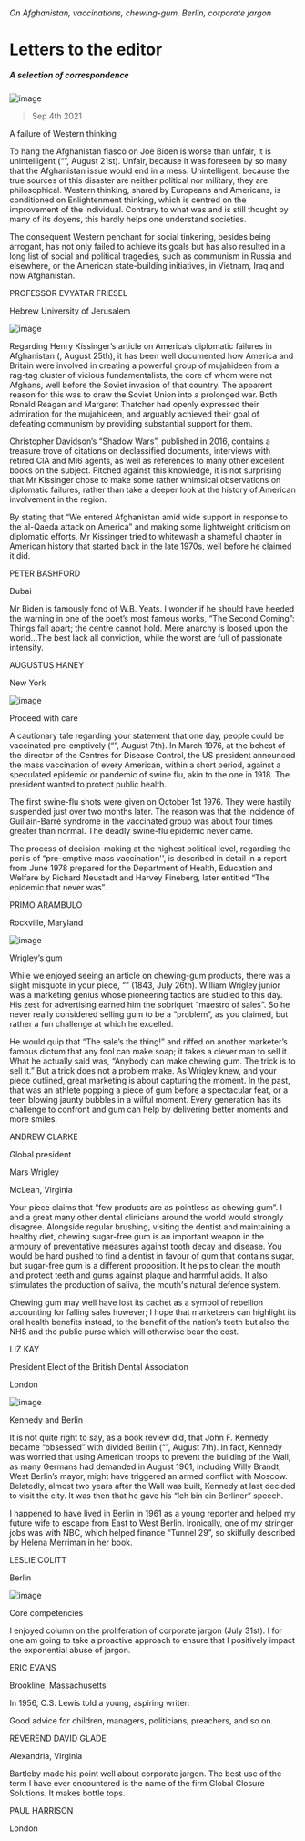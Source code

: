 ###### On Afghanistan, vaccinations, chewing-gum, Berlin, corporate jargon
# Letters to the editor 
##### A selection of correspondence 
![image](images/20210821_ldd001.jpg) 
> Sep 4th 2021 

A failure of Western thinking
To hang the Afghanistan fiasco on Joe Biden is worse than unfair, it is unintelligent (“”, August 21st). Unfair, because it was foreseen by so many that the Afghanistan issue would end in a mess. Unintelligent, because the true sources of this disaster are neither political nor military, they are philosophical. Western thinking, shared by Europeans and Americans, is conditioned on Enlightenment thinking, which is centred on the improvement of the individual. Contrary to what was and is still thought by many of its doyens, this hardly helps one understand societies.

The consequent Western penchant for social tinkering, besides being arrogant, has not only failed to achieve its goals but has also resulted in a long list of social and political tragedies, such as communism in Russia and elsewhere, or the American state-building initiatives, in Vietnam, Iraq and now Afghanistan.
PROFESSOR EVYATAR FRIESEL
Hebrew University of Jerusalem
![image](images/20210821_opd006.jpg) 

Regarding Henry Kissinger’s article on America’s diplomatic failures in Afghanistan (, August 25th), it has been well documented how America and Britain were involved in creating a powerful group of mujahideen from a rag-tag cluster of vicious fundamentalists, the core of whom were not Afghans, well before the Soviet invasion of that country. The apparent reason for this was to draw the Soviet Union into a prolonged war. Both Ronald Reagan and Margaret Thatcher had openly expressed their admiration for the mujahideen, and arguably achieved their goal of defeating communism by providing substantial support for them.
Christopher Davidson’s “Shadow Wars”, published in 2016, contains a treasure trove of citations on declassified documents, interviews with retired CIA and MI6 agents, as well as references to many other excellent books on the subject. Pitched against this knowledge, it is not surprising that Mr Kissinger chose to make some rather whimsical observations on diplomatic failures, rather than take a deeper look at the history of American involvement in the region.
By stating that “We entered Afghanistan amid wide support in response to the al-Qaeda attack on America” and making some lightweight criticism on diplomatic efforts, Mr Kissinger tried to whitewash a shameful chapter in American history that started back in the late 1970s, well before he claimed it did.
PETER BASHFORD
Dubai
Mr Biden is famously fond of W.B. Yeats. I wonder if he should have heeded the warning in one of the poet’s most famous works, “The Second Coming”: Things fall apart; the centre cannot hold. Mere anarchy is loosed upon the world…The best lack all conviction, while the worst are full of passionate intensity.
AUGUSTUS HANEY
New York
![image](images/20210807_ldd003.jpg) 

Proceed with care
A cautionary tale regarding your statement that one day, people could be vaccinated pre-emptively (“”, August 7th). In March 1976, at the behest of the director of the Centres for Disease Control, the US president announced the mass vaccination of every American, within a short period, against a speculated epidemic or pandemic of swine flu, akin to the one in 1918. The president wanted to protect public health.
The first swine-flu shots were given on October 1st 1976. They were hastily suspended just over two months later. The reason was that the incidence of Guillain-Barré syndrome in the vaccinated group was about four times greater than normal. The deadly swine-flu epidemic never came.
The process of decision-making at the highest political level, regarding the perils of “pre-emptive mass vaccination'', is described in detail in a report from June 1978 prepared for the Department of Health, Education and Welfare by Richard Neustadt and Harvey Fineberg, later entitled “The epidemic that never was”.
PRIMO ARAMBULO
Rockville, Maryland
![image](images/bubblegum_001.jpg) 

Wrigley’s gum
While we enjoyed seeing an article on chewing-gum products, there was a slight misquote in your piece, “” (1843, July 26th). William Wrigley junior was a marketing genius whose pioneering tactics are studied to this day. His zest for advertising earned him the sobriquet “maestro of sales”. So he never really considered selling gum to be a “problem”, as you claimed, but rather a fun challenge at which he excelled.
He would quip that “The sale’s the thing!” and riffed on another marketer’s famous dictum that any fool can make soap; it takes a clever man to sell it. What he actually said was, “Anybody can make chewing gum. The trick is to sell it.” But a trick does not a problem make. As Wrigley knew, and your piece outlined, great marketing is about capturing the moment. In the past, that was an athlete popping a piece of gum before a spectacular feat, or a teen blowing jaunty bubbles in a wilful moment. Every generation has its challenge to confront and gum can help by delivering better moments and more smiles.
ANDREW CLARKE
Global president
Mars Wrigley
McLean, Virginia
Your piece claims that “few products are as pointless as chewing gum”. I and a great many other dental clinicians around the world would strongly disagree. Alongside regular brushing, visiting the dentist and maintaining a healthy diet, chewing sugar-free gum is an important weapon in the armoury of preventative measures against tooth decay and disease. You would be hard pushed to find a dentist in favour of gum that contains sugar, but sugar-free gum is a different proposition. It helps to clean the mouth and protect teeth and gums against plaque and harmful acids. It also stimulates the production of saliva, the mouth's natural defence system.
Chewing gum may well have lost its cachet as a symbol of rebellion accounting for falling sales however; I hope that marketeers can highlight its oral health benefits instead, to the benefit of the nation’s teeth but also the NHS and the public purse which will otherwise bear the cost.
LIZ KAY
President Elect of the British Dental Association
London
![image](images/20210807_bkp002.jpg) 

Kennedy and Berlin
It is not quite right to say, as a book review did, that John F. Kennedy became “obsessed” with divided Berlin (“”, August 7th). In fact, Kennedy was worried that using American troops to prevent the building of the Wall, as many Germans had demanded in August 1961, including Willy Brandt, West Berlin’s mayor, might have triggered an armed conflict with Moscow. Belatedly, almost two years after the Wall was built, Kennedy at last decided to visit the city. It was then that he gave his “Ich bin ein Berliner” speech.
I happened to have lived in Berlin in 1961 as a young reporter and helped my future wife to escape from East to West Berlin. Ironically, one of my stringer jobs was with NBC, which helped finance “Tunnel 29”, so skilfully described by Helena Merriman in her book.
LESLIE COLITT
Berlin
![image](images/20210731_wbd000.jpg) 

Core competencies
I enjoyed column on the proliferation of corporate jargon (July 31st). I for one am going to take a proactive approach to ensure that I positively impact the exponential abuse of jargon.
ERIC EVANS
Brookline, Massachusetts
In 1956, C.S. Lewis told a young, aspiring writer:

Good advice for children, managers, politicians, preachers, and so on.
REVEREND DAVID GLADE
Alexandria, Virginia
Bartleby made his point well about corporate jargon. The best use of the term I have ever encountered is the name of the firm Global Closure Solutions. It makes bottle tops.
PAUL HARRISON
London
